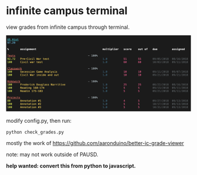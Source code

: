 # infinite campus terminal

view grades from infinite campus through terminal.

![Screenshot](screenshot.png)

modify config.py, then run:

```
python check_grades.py
```

mostly the work of https://github.com/aaronduino/better-ic-grade-viewer

note: may not work outside of PAUSD. 

**help wanted: convert this from python to javascript.** 
